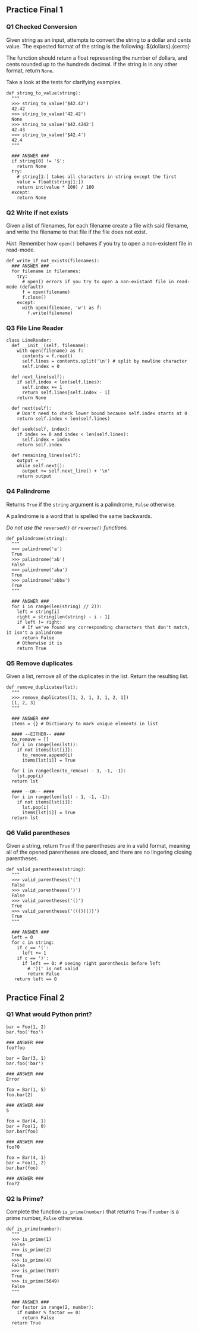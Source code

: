 ## Practice Final 1

### Q1 Checked Conversion

Given string as an input, attempts to convert the string to a dollar and cents value. The expected format of the string is the following:
${dollars}.{cents}

The function should return a float representing the number of dollars, and cents rounded up to the hundreds decimal. If the string is in any other format, return `None`.

Take a look at the tests for clarifying examples.
```
def string_to_value(string):
  """
  >>> string_to_value('$42.42')
  42.42
  >>> string_to_value('42.42')
  None
  >>> string_to_value('$42.4242')
  42.43
  >>> string_to_value('$42.4')
  42.4
  """
  
  ### ANSWER ###
  if string[0] != '$':
    return None
  try:
    # string[1:] takes all characters in string except the first
    value = float(string[1:])
    return int(value * 100) / 100
  except:
    return None
```

### Q2 Write if not exists

Given a list of filenames, for each filename create a file with said filename, and write the filename to that file if the file does not exist.

*Hint*: Remember how `open()` behaves if you try to open a non-existent file in read-mode.

```
def write_if_not_exists(filenames):
  ### ANSWER ###
  for filename in filenames:
    try:
      # open() errors if you try to open a non-existant file in read-mode (default)
      f = open(filename)
      f.close()
    except:
      with open(filename, 'w') as f:
        f.write(filename)
```

### Q3 File Line Reader
```
class LineReader:
  def __init__(self, filename):
    with open(filename) as f:
      contents = f.read()
      self.lines = contents.split('\n') # split by newline character
      self.index = 0
  
  def next_line(self):
    if self.index < len(self.lines):
      self.index += 1
      return self.lines[self.index - 1]
    return None
    
  def next(self):
    # Don't need to check lower bound because self.index starts at 0
    return self.index < len(self.lines)
    
  def seek(self, index):
    if index >= 0 and index < len(self.lines):
      self.index = index
    return self.index
    
  def remaining_lines(self):
    output = ''
    while self.next():
      output += self.next_line() + '\n'
    return output
```

### Q4 Palindrome
Returns `True` if the `string` argument is a palindrome, `False` otherwise.

A palindrome is a word that is spelled the same backwards.

*Do not use the `reversed()` or `reverse()` functions.*

```
def palindrome(string):
  """
  >>> palindrome('a')
  True
  >>> palindrome('ab')
  False
  >>> palindrome('aba')
  True
  >>> palindrome('abba')
  True
  """
  
  ### ANSWER ###
  for i in range(len(string) // 2)):
    left = string[i]
    right = string[len(string) - i - 1]
    if left != right:
      # If we've found any corresponding characters that don't match, it isn't a palindrome
      return False
    # Otherwise it is
    return True
```

### Q5 Remove duplicates
Given a list, remove all of the duplicates in the list. Return the resulting list.

```
def remove_duplicates(lst):
  """
  >>> remove_duplicates([1, 2, 1, 3, 1, 2, 1])
  [1, 2, 3]
  """
  
  ### ANSWER ###
  items = {} # Dictionary to mark unique elements in list
  
  #### --EITHER-- ####
  to_remove = []
  for i in range(len(lst)):
    if not items[lst[i]]:
      to_remove.append(i)
      items[lst[i]] = True
  
  for i in range(len(to_remove) - 1, -1, -1):
    lst.pop(i)
  return lst
  
  #### --OR-- ####
  for i in range(len(lst) - 1, -1, -1):
    if not items[lst[i]]:
      lst.pop(i)
      items[lst[i]] = True
  return lst
```


### Q6 Valid parentheses
Given a string, return `True` if the parentheses are in a valid format, meaning all of the opened parentheses are closed, and there are no lingering closing parentheses.

```
def valid_parentheses(string):
  """
  >>> valid_parentheses('(')
  False
  >>> valid_parentheses(')')
  False
  >>> valid_parentheses('()')
  True
  >>> valid_parentheses('((())())')
  True
  """
  
  ### ANSWER ###
  left = 0
  for c in string:
    if c == '(':
      left += 1
    if c == ')':
      if left == 0: # seeing right parenthesis before left
        # ')(' is not valid
        return False
   return left == 0
```

## Practice Final 2

### Q1 What would Python print?

```
bar = Foo(1, 2)
bar.foo('foo')

### ANSWER ###
foo?foo
```

```
bar = Bar(3, 1)
bar.foo('bar')

### ANSWER ###
Error
```

```
foo = Bar(1, 5)
foo.bar(2)

### ANSWER ###
5
```

```
foo = Bar(4, 1)
bar = Foo(1, 0)
bar.bar(foo)

### ANSWER ###
foo?0
```

```
foo = Bar(4, 1)
bar = Foo(1, 2)
bar.bar(foo)

### ANSWER ###
foo?2
```


### Q2 Is Prime?
Complete the function `is_prime(number)` that returns `True` if `number` is a prime number, `False` otherwise.

```
def is_prime(number):
  """
  >>> is_prime(1)
  False
  >>> is_prime(2)
  True
  >>> is_prime(4)
  False
  >>> is_prime(7607)
  True
  >>> is_prime(5649)
  False
  """
  
  ### ANSWER ###
  for factor in range(2, number):
    if number % factor == 0:
      return False
  return True
```
